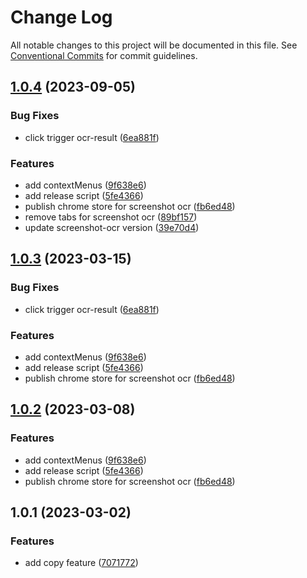 # Change Log

All notable changes to this project will be documented in this file.
See [Conventional Commits](https://conventionalcommits.org) for commit guidelines.

## [1.0.4](https://github.com/zzzzzzzcccccc/chrome-plugins/compare/@chrome-plugin/screenshot@1.0.1...@chrome-plugin/screenshot@1.0.4) (2023-09-05)


### Bug Fixes

* click trigger ocr-result ([6ea881f](https://github.com/zzzzzzzcccccc/chrome-plugins/commit/6ea881f40eeeb67c9a4ba77b098651ad00c66331))


### Features

* add contextMenus ([9f638e6](https://github.com/zzzzzzzcccccc/chrome-plugins/commit/9f638e6432a956246290b5cde6b10cc799894f1a))
* add release script ([5fe4366](https://github.com/zzzzzzzcccccc/chrome-plugins/commit/5fe4366a26d22e360bbfc404add470cd4123e069))
* publish chrome store for screenshot ocr ([fb6ed48](https://github.com/zzzzzzzcccccc/chrome-plugins/commit/fb6ed48bb03d103ea34117c6c928a2a646c66716))
* remove tabs for screenshot ocr ([89bf157](https://github.com/zzzzzzzcccccc/chrome-plugins/commit/89bf15711348fec4d6ce7345f49fb1a63d52317c))
* update screenshot-ocr version ([39e70d4](https://github.com/zzzzzzzcccccc/chrome-plugins/commit/39e70d487c5e6a96b69df5990c372ec061cbb308))





## [1.0.3](https://github.com/zzzzzzzcccccc/chrome-plugins/compare/@chrome-plugin/screenshot@1.0.1...@chrome-plugin/screenshot@1.0.3) (2023-03-15)


### Bug Fixes

* click trigger ocr-result ([6ea881f](https://github.com/zzzzzzzcccccc/chrome-plugins/commit/6ea881f40eeeb67c9a4ba77b098651ad00c66331))


### Features

* add contextMenus ([9f638e6](https://github.com/zzzzzzzcccccc/chrome-plugins/commit/9f638e6432a956246290b5cde6b10cc799894f1a))
* add release script ([5fe4366](https://github.com/zzzzzzzcccccc/chrome-plugins/commit/5fe4366a26d22e360bbfc404add470cd4123e069))
* publish chrome store for screenshot ocr ([fb6ed48](https://github.com/zzzzzzzcccccc/chrome-plugins/commit/fb6ed48bb03d103ea34117c6c928a2a646c66716))





## [1.0.2](https://github.com/zzzzzzzcccccc/chrome-plugins/compare/@chrome-plugin/screenshot@1.0.1...@chrome-plugin/screenshot@1.0.2) (2023-03-08)


### Features

* add contextMenus ([9f638e6](https://github.com/zzzzzzzcccccc/chrome-plugins/commit/9f638e6432a956246290b5cde6b10cc799894f1a))
* add release script ([5fe4366](https://github.com/zzzzzzzcccccc/chrome-plugins/commit/5fe4366a26d22e360bbfc404add470cd4123e069))
* publish chrome store for screenshot ocr ([fb6ed48](https://github.com/zzzzzzzcccccc/chrome-plugins/commit/fb6ed48bb03d103ea34117c6c928a2a646c66716))





## 1.0.1 (2023-03-02)


### Features

* add copy feature ([7071772](https://github.com/zzzzzzzcccccc/chrome-plugins/commit/7071772e09cb227a51fca7b37fb6cea6e20120c6))
